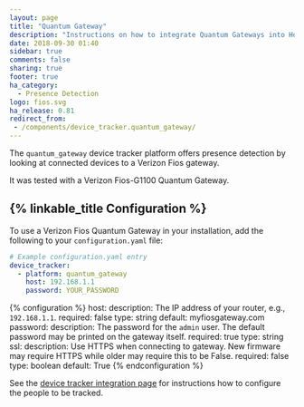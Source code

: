 ```yaml
---
layout: page
title: "Quantum Gateway"
description: "Instructions on how to integrate Quantum Gateways into Home Assistant."
date: 2018-09-30 01:40
sidebar: true
comments: false
sharing: true
footer: true
ha_category:
  - Presence Detection
logo: fios.svg
ha_release: 0.81
redirect_from:
 - /components/device_tracker.quantum_gateway/
---
```


The `quantum_gateway` device tracker platform offers presence detection by looking at connected devices to a Verizon Fios gateway.

It was tested with a Verizon Fios-G1100 Quantum Gateway.

## {% linkable_title Configuration %}

To use a Verizon Fios Quantum Gateway in your installation, add the following to your `configuration.yaml` file:

```yaml
# Example configuration.yaml entry
device_tracker:
  - platform: quantum_gateway
    host: 192.168.1.1
    password: YOUR_PASSWORD
```

{% configuration %}
host:
  description: The IP address of your router, e.g., `192.168.1.1`.
  required: false
  type: string
  default: myfiosgateway.com
password:
  description: The password for the `admin` user. The default password may be printed on the gateway itself.
  required: true
  type: string
ssl:
  description: Use HTTPS when connecting to gateway. New firmware may require HTTPS while older may require this to be False.
  required: false
  type: boolean
  default: True
{% endconfiguration %}

See the [device tracker integration page](/components/device_tracker/) for instructions how to configure the people to be tracked.
